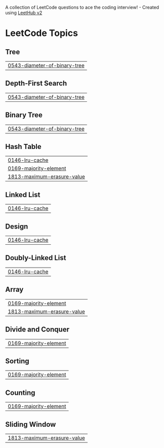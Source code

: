 A collection of LeetCode questions to ace the coding interview! - Created using [LeetHub v2](https://github.com/arunbhardwaj/LeetHub-2.0)
<!---LeetCode Topics Start-->
# LeetCode Topics
## Tree
|  |
| ------- |
| [0543-diameter-of-binary-tree](https://github.com/Fraol-M/DSA-Questions/tree/master/0543-diameter-of-binary-tree) |
## Depth-First Search
|  |
| ------- |
| [0543-diameter-of-binary-tree](https://github.com/Fraol-M/DSA-Questions/tree/master/0543-diameter-of-binary-tree) |
## Binary Tree
|  |
| ------- |
| [0543-diameter-of-binary-tree](https://github.com/Fraol-M/DSA-Questions/tree/master/0543-diameter-of-binary-tree) |
## Hash Table
|  |
| ------- |
| [0146-lru-cache](https://github.com/Fraol-M/DSA-Questions/tree/master/0146-lru-cache) |
| [0169-majority-element](https://github.com/Fraol-M/DSA-Questions/tree/master/0169-majority-element) |
| [1813-maximum-erasure-value](https://github.com/Fraol-M/DSA-Questions/tree/master/1813-maximum-erasure-value) |
## Linked List
|  |
| ------- |
| [0146-lru-cache](https://github.com/Fraol-M/DSA-Questions/tree/master/0146-lru-cache) |
## Design
|  |
| ------- |
| [0146-lru-cache](https://github.com/Fraol-M/DSA-Questions/tree/master/0146-lru-cache) |
## Doubly-Linked List
|  |
| ------- |
| [0146-lru-cache](https://github.com/Fraol-M/DSA-Questions/tree/master/0146-lru-cache) |
## Array
|  |
| ------- |
| [0169-majority-element](https://github.com/Fraol-M/DSA-Questions/tree/master/0169-majority-element) |
| [1813-maximum-erasure-value](https://github.com/Fraol-M/DSA-Questions/tree/master/1813-maximum-erasure-value) |
## Divide and Conquer
|  |
| ------- |
| [0169-majority-element](https://github.com/Fraol-M/DSA-Questions/tree/master/0169-majority-element) |
## Sorting
|  |
| ------- |
| [0169-majority-element](https://github.com/Fraol-M/DSA-Questions/tree/master/0169-majority-element) |
## Counting
|  |
| ------- |
| [0169-majority-element](https://github.com/Fraol-M/DSA-Questions/tree/master/0169-majority-element) |
## Sliding Window
|  |
| ------- |
| [1813-maximum-erasure-value](https://github.com/Fraol-M/DSA-Questions/tree/master/1813-maximum-erasure-value) |
<!---LeetCode Topics End-->
